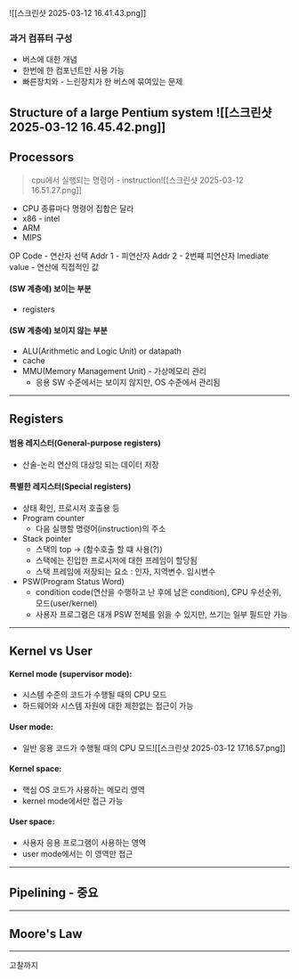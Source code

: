 ![[스크린샷 2025-03-12 16.41.43.png]]
### 과거 컴퓨터 구성
- 버스에 대한 개념
- 한번에 한 컴포넌트만 사용 가능
- 빠른장치와 - 느린장치가 한 버스에 묶여있는 문제

Structure of a large Pentium system
![[스크린샷 2025-03-12 16.45.42.png]]
---

## Processors
> cpu에서 실행되는 명령어 - instruction![[스크린샷 2025-03-12 16.51.27.png]]
- CPU 종류마다 명령어 집합은 달라
- x86 - intel
- ARM
- MIPS

OP Code - 연산자 선택
Addr 1 - 피연산자
Addr 2 - 2번쨰 피연산자
Imediate value - 연산에 직접적인 값

#### (SW 계층에) 보이는 부분
- registers
#### (SW 계층에) 보이지 않는 부분
- ALU(Arithmetic and Logic Unit) or datapath
- cache
- MMU(Memory Management Unit) - 가상메모리 관리
  -  응용 SW 수준에서는 보이지 않지만, OS 수준에서 관리됨

---
## Registers
#### 범용 레지스터(General-purpose registers)
- 산술-논리 연산의 대상잉 되는 데이터 저장
#### 특별한 레지스터(Special registers)
- 상태 확인, 프로시저 호출용 등
- Program counter
  - 다음 실행할 명령어(instruction)의 주소
- Stack pointer
  - 스택의 top -> (함수호출 할 떄 사용(?))
  - 스택에는 진입한 프로시저에 대한 프레임이 할당됨
  - 스택 프레임에 저장되는 요소 : 인자, 지역변수. 임시변수
- PSW(Program Status Word)
  - condition code(연산을 수행하고 난 후에 남은 condition), CPU 우선순위, 모드(user/kernel)
  - 사용자 프로그램은 대개 PSW 전체를 읽을 수 있지만, 쓰기는 일부 필드만 가능

---
## Kernel vs User
#### Kernel mode (supervisor mode):
- 시스템 수준의 코드가 수행될 때의 CPU 모드
- 하드웨어와 시스템 자원에 대한 제한없는 접근이 가능
#### User mode:
- 일반 응용 코드가 수행될 때의 CPU 모드![[스크린샷 2025-03-12 17.16.57.png]]
#### Kernel space:
- 핵심 OS 코드가 사용하는 메모리 영역
- kernel mode에서만 접근 가능
#### User space:
- 사용자 응용 프로그램이 사용하는 영역
- user mode에서는 이 영역만 접근

---
## Pipelining - 중요



---
## Moore's Law



---
고찰까지 